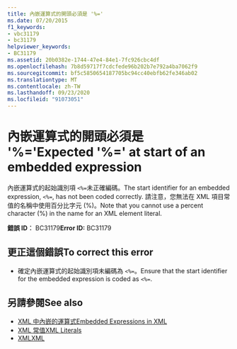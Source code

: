 ```yaml
---
title: 內嵌運算式的開頭必須是 '%='
ms.date: 07/20/2015
f1_keywords:
- vbc31179
- bc31179
helpviewer_keywords:
- BC31179
ms.assetid: 20b0382e-1744-47e4-84e1-7fc926cbc4df
ms.openlocfilehash: 7b8d59717f7cdcfede96b202b7e792a4ba7062f9
ms.sourcegitcommit: bf5c5850654187705bc94cc40ebfb62fe346ab02
ms.translationtype: MT
ms.contentlocale: zh-TW
ms.lasthandoff: 09/23/2020
ms.locfileid: "91073051"
---
```

# <a name="expected--at-start-of-an-embedded-expression"></a><span data-ttu-id="088b0-102">內嵌運算式的開頭必須是 '%='</span><span class="sxs-lookup"><span data-stu-id="088b0-102">Expected '%=' at start of an embedded expression</span></span>

<span data-ttu-id="088b0-103">內嵌運算式的起始識別項 `<%=`未正確編碼。</span><span class="sxs-lookup"><span data-stu-id="088b0-103">The start identifier for an embedded expression, `<%=`, has not been coded correctly.</span></span> <span data-ttu-id="088b0-104">請注意，您無法在 XML 項目常值的名稱中使用百分比字元 (%)。</span><span class="sxs-lookup"><span data-stu-id="088b0-104">Note that you cannot use a percent character (%) in the name for an XML element literal.</span></span>  
  
 <span data-ttu-id="088b0-105">**錯誤 ID︰** BC31179</span><span class="sxs-lookup"><span data-stu-id="088b0-105">**Error ID:** BC31179</span></span>  
  
## <a name="to-correct-this-error"></a><span data-ttu-id="088b0-106">更正這個錯誤</span><span class="sxs-lookup"><span data-stu-id="088b0-106">To correct this error</span></span>  
  
- <span data-ttu-id="088b0-107">確定內嵌運算式的起始識別項未編碼為 `<%=`。</span><span class="sxs-lookup"><span data-stu-id="088b0-107">Ensure that the start identifier for the embedded expression is coded as `<%=`.</span></span>  
  
## <a name="see-also"></a><span data-ttu-id="088b0-108">另請參閱</span><span class="sxs-lookup"><span data-stu-id="088b0-108">See also</span></span>

- [<span data-ttu-id="088b0-109">XML 中內嵌的運算式</span><span class="sxs-lookup"><span data-stu-id="088b0-109">Embedded Expressions in XML</span></span>](../programming-guide/language-features/xml/embedded-expressions-in-xml.md)
- [<span data-ttu-id="088b0-110">XML 常值</span><span class="sxs-lookup"><span data-stu-id="088b0-110">XML Literals</span></span>](../language-reference/xml-literals/index.md)
- [<span data-ttu-id="088b0-111">XML</span><span class="sxs-lookup"><span data-stu-id="088b0-111">XML</span></span>](../programming-guide/language-features/xml/index.md)
